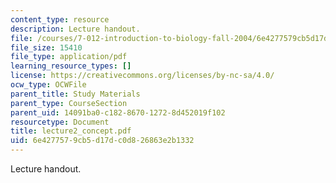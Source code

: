 ```yaml
---
content_type: resource
description: Lecture handout.
file: /courses/7-012-introduction-to-biology-fall-2004/6e4277579cb5d17dc0d826863e2b1332_lecture2_concept.pdf
file_size: 15410
file_type: application/pdf
learning_resource_types: []
license: https://creativecommons.org/licenses/by-nc-sa/4.0/
ocw_type: OCWFile
parent_title: Study Materials
parent_type: CourseSection
parent_uid: 14091ba0-c182-8670-1272-8d452019f102
resourcetype: Document
title: lecture2_concept.pdf
uid: 6e427757-9cb5-d17d-c0d8-26863e2b1332
---
```

Lecture handout.